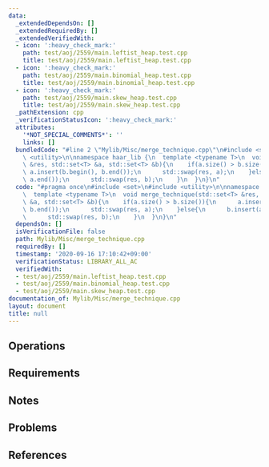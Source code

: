 ```yaml
---
data:
  _extendedDependsOn: []
  _extendedRequiredBy: []
  _extendedVerifiedWith:
  - icon: ':heavy_check_mark:'
    path: test/aoj/2559/main.leftist_heap.test.cpp
    title: test/aoj/2559/main.leftist_heap.test.cpp
  - icon: ':heavy_check_mark:'
    path: test/aoj/2559/main.binomial_heap.test.cpp
    title: test/aoj/2559/main.binomial_heap.test.cpp
  - icon: ':heavy_check_mark:'
    path: test/aoj/2559/main.skew_heap.test.cpp
    title: test/aoj/2559/main.skew_heap.test.cpp
  _pathExtension: cpp
  _verificationStatusIcon: ':heavy_check_mark:'
  attributes:
    '*NOT_SPECIAL_COMMENTS*': ''
    links: []
  bundledCode: "#line 2 \"Mylib/Misc/merge_technique.cpp\"\n#include <set>\n#include\
    \ <utility>\n\nnamespace haar_lib {\n  template <typename T>\n  void merge_technique(std::set<T>\
    \ &res, std::set<T> &a, std::set<T> &b){\n    if(a.size() > b.size()){\n     \
    \ a.insert(b.begin(), b.end());\n      std::swap(res, a);\n    }else{\n      b.insert(a.begin(),\
    \ a.end());\n      std::swap(res, b);\n    }\n  }\n}\n"
  code: "#pragma once\n#include <set>\n#include <utility>\n\nnamespace haar_lib {\n\
    \  template <typename T>\n  void merge_technique(std::set<T> &res, std::set<T>\
    \ &a, std::set<T> &b){\n    if(a.size() > b.size()){\n      a.insert(b.begin(),\
    \ b.end());\n      std::swap(res, a);\n    }else{\n      b.insert(a.begin(), a.end());\n\
    \      std::swap(res, b);\n    }\n  }\n}\n"
  dependsOn: []
  isVerificationFile: false
  path: Mylib/Misc/merge_technique.cpp
  requiredBy: []
  timestamp: '2020-09-16 17:10:42+09:00'
  verificationStatus: LIBRARY_ALL_AC
  verifiedWith:
  - test/aoj/2559/main.leftist_heap.test.cpp
  - test/aoj/2559/main.binomial_heap.test.cpp
  - test/aoj/2559/main.skew_heap.test.cpp
documentation_of: Mylib/Misc/merge_technique.cpp
layout: document
title: null
---
```


## Operations

## Requirements

## Notes

## Problems

## References
